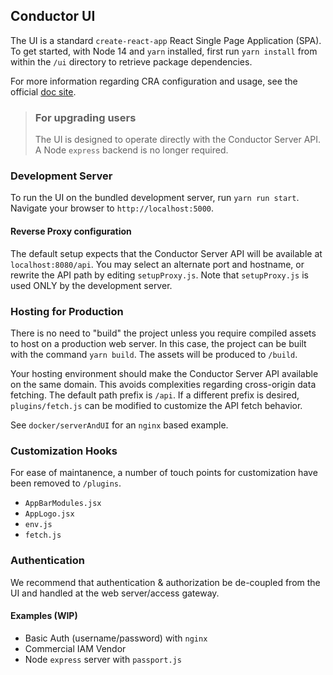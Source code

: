 ## Conductor UI

The UI is a standard `create-react-app` React Single Page Application (SPA). To get started, with Node 14 and `yarn` installed, first run `yarn install` from within the `/ui` directory to retrieve package dependencies.

For more information regarding CRA configuration and usage, see the official [doc site](https://create-react-app.dev/).

> ### For upgrading users
>
> The UI is designed to operate directly with the Conductor Server API. A Node `express` backend is no longer required.

### Development Server

To run the UI on the bundled development server, run `yarn run start`. Navigate your browser to `http://localhost:5000`.

#### Reverse Proxy configuration

The default setup expects that the Conductor Server API will be available at `localhost:8080/api`. You may select an alternate port and hostname, or rewrite the API path by editing `setupProxy.js`. Note that `setupProxy.js` is used ONLY by the development server.

### Hosting for Production

There is no need to "build" the project unless you require compiled assets to host on a production web server. In this case, the project can be built with the command `yarn build`. The assets will be produced to `/build`.

Your hosting environment should make the Conductor Server API available on the same domain. This avoids complexities regarding cross-origin data fetching. The default path prefix is `/api`. If a different prefix is desired, `plugins/fetch.js` can be modified to customize the API fetch behavior.

See `docker/serverAndUI` for an `nginx` based example.

### Customization Hooks

For ease of maintanence, a number of touch points for customization have been removed to `/plugins`.

- `AppBarModules.jsx`
- `AppLogo.jsx`
- `env.js`
- `fetch.js`

### Authentication

We recommend that authentication & authorization be de-coupled from the UI and handled at the web server/access gateway.

#### Examples (WIP)

- Basic Auth (username/password) with `nginx`
- Commercial IAM Vendor
- Node `express` server with `passport.js`
